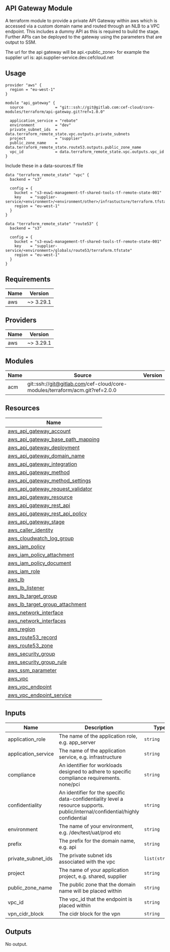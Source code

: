## API Gateway Module

A terraform module to provide a private API Gateway within aws which is accessed via a custom domain name and routed through an NLB to a VPC endpoint.
This includes a dummy API as this is required to build the stage. Further APIs can be deployed to the gateway using the parameters that are output to SSM.

The url for the api gateway will be api.<public_zone> for example the supplier url is: api.supplier-service.dev.cefcloud.net

## Usage
```
provider "aws" {
  region = "eu-west-1"
}

module "api_gateway" {
  source              = "git::ssh://git@gitlab.com:cef-cloud/core-modules/terraform/api-gateway.git?ref=1.0.0"

  application_service = "rebate"
  environment         = "dev"
  private_subnet_ids  = data.terraform_remote_state.vpc.outputs.private_subnets
  project             = "supplier"
  public_zone_name    = data.terraform_remote_state.route53.outputs.public_zone_name
  vpc_id              = data.terraform_remote_state.vpc.outputs.vpc_id
}

```
Include these in a data-sources.tf file

```
data "terraform_remote_state" "vpc" {
  backend = "s3"

  config = {
    bucket = "s3-euw1-management-tf-shared-tools-tf-remote-state-001"
    key    = "supplier-service/<environment>/<environment/other>/infrastucture/terraform.tfstate"
    region = "eu-west-1"
  }
}

data "terraform_remote_state" "route53" {
  backend = "s3"

  config = {
    bucket = "s3-euw1-management-tf-shared-tools-tf-remote-state-001"
    key    = "supplier-service/<environment>/globals/route53/terraform.tfstate"
    region = "eu-west-1"
  }
}
```

## Requirements

| Name | Version |
|------|---------|
| aws | ~> 3.29.1 |

## Providers

| Name | Version |
|------|---------|
| aws | ~> 3.29.1 |

## Modules

| Name | Source | Version |
|------|--------|---------|
| acm | git::ssh://git@gitlab.com/cef-cloud/core-modules/terraform/acm.git?ref=2.0.0 |  |

## Resources

| Name |
|------|
| [aws_api_gateway_account](https://registry.terraform.io/providers/hashicorp/aws/latest/docs/resources/api_gateway_account) |
| [aws_api_gateway_base_path_mapping](https://registry.terraform.io/providers/hashicorp/aws/latest/docs/resources/api_gateway_base_path_mapping) |
| [aws_api_gateway_deployment](https://registry.terraform.io/providers/hashicorp/aws/latest/docs/resources/api_gateway_deployment) |
| [aws_api_gateway_domain_name](https://registry.terraform.io/providers/hashicorp/aws/latest/docs/resources/api_gateway_domain_name) |
| [aws_api_gateway_integration](https://registry.terraform.io/providers/hashicorp/aws/latest/docs/resources/api_gateway_integration) |
| [aws_api_gateway_method](https://registry.terraform.io/providers/hashicorp/aws/latest/docs/resources/api_gateway_method) |
| [aws_api_gateway_method_settings](https://registry.terraform.io/providers/hashicorp/aws/latest/docs/resources/api_gateway_method_settings) |
| [aws_api_gateway_request_validator](https://registry.terraform.io/providers/hashicorp/aws/latest/docs/resources/api_gateway_request_validator) |
| [aws_api_gateway_resource](https://registry.terraform.io/providers/hashicorp/aws/latest/docs/resources/api_gateway_resource) |
| [aws_api_gateway_rest_api](https://registry.terraform.io/providers/hashicorp/aws/latest/docs/resources/api_gateway_rest_api) |
| [aws_api_gateway_rest_api_policy](https://registry.terraform.io/providers/hashicorp/aws/latest/docs/resources/api_gateway_rest_api_policy) |
| [aws_api_gateway_stage](https://registry.terraform.io/providers/hashicorp/aws/latest/docs/resources/api_gateway_stage) |
| [aws_caller_identity](https://registry.terraform.io/providers/hashicorp/aws/latest/docs/data-sources/caller_identity) |
| [aws_cloudwatch_log_group](https://registry.terraform.io/providers/hashicorp/aws/latest/docs/resources/cloudwatch_log_group) |
| [aws_iam_policy](https://registry.terraform.io/providers/hashicorp/aws/latest/docs/data-sources/iam_policy) |
| [aws_iam_policy_attachment](https://registry.terraform.io/providers/hashicorp/aws/latest/docs/resources/iam_policy_attachment) |
| [aws_iam_policy_document](https://registry.terraform.io/providers/hashicorp/aws/latest/docs/data-sources/iam_policy_document) |
| [aws_iam_role](https://registry.terraform.io/providers/hashicorp/aws/latest/docs/resources/iam_role) |
| [aws_lb](https://registry.terraform.io/providers/hashicorp/aws/latest/docs/resources/lb) |
| [aws_lb_listener](https://registry.terraform.io/providers/hashicorp/aws/latest/docs/resources/lb_listener) |
| [aws_lb_target_group](https://registry.terraform.io/providers/hashicorp/aws/latest/docs/resources/lb_target_group) |
| [aws_lb_target_group_attachment](https://registry.terraform.io/providers/hashicorp/aws/latest/docs/resources/lb_target_group_attachment) |
| [aws_network_interface](https://registry.terraform.io/providers/hashicorp/aws/latest/docs/data-sources/network_interface) |
| [aws_network_interfaces](https://registry.terraform.io/providers/hashicorp/aws/latest/docs/data-sources/network_interfaces) |
| [aws_region](https://registry.terraform.io/providers/hashicorp/aws/latest/docs/data-sources/region) |
| [aws_route53_record](https://registry.terraform.io/providers/hashicorp/aws/latest/docs/resources/route53_record) |
| [aws_route53_zone](https://registry.terraform.io/providers/hashicorp/aws/latest/docs/data-sources/route53_zone) |
| [aws_security_group](https://registry.terraform.io/providers/hashicorp/aws/latest/docs/resources/security_group) |
| [aws_security_group_rule](https://registry.terraform.io/providers/hashicorp/aws/latest/docs/resources/security_group_rule) |
| [aws_ssm_parameter](https://registry.terraform.io/providers/hashicorp/aws/latest/docs/resources/ssm_parameter) |
| [aws_vpc](https://registry.terraform.io/providers/hashicorp/aws/latest/docs/data-sources/vpc) |
| [aws_vpc_endpoint](https://registry.terraform.io/providers/hashicorp/aws/latest/docs/resources/vpc_endpoint) |
| [aws_vpc_endpoint_service](https://registry.terraform.io/providers/hashicorp/aws/latest/docs/data-sources/vpc_endpoint_service) |

## Inputs

| Name | Description | Type | Default | Required |
|------|-------------|------|---------|:--------:|
| application\_role | The name of the application role, e.g. app\_server | `string` | `"api-gateway"` | no |
| application\_service | The name of the application service, e.g. infrastructure | `string` | n/a | yes |
| compliance | An identifier for workloads designed to adhere to specific compliance requirements. none/pci | `string` | `"pci"` | no |
| confidentiality | An identifier for the specific data-confidentiality level a resource supports. public/internal/confidential/highly confidential | `string` | `"highly confidential"` | no |
| environment | The name of your environment, e.g. /dev/test/uat/prod etc | `string` | n/a | yes |
| prefix | The prefix for the domain name, e.g. api | `string` | `"api"` | no |
| private\_subnet\_ids | The private subnet ids associated with the vpc | `list(string)` | n/a | yes |
| project | The name of your application project, e.g. shared, supplier | `string` | n/a | yes |
| public\_zone\_name | The public zone that the domain name will be placed within | `string` | n/a | yes |
| vpc\_id | The vpc\_id that the endpoint is placed within | `string` | n/a | yes |
| vpn\_cidr\_block | The cidr block for the vpn | `string` | `"10.7.0.0/24"` | no |

## Outputs

No output.
